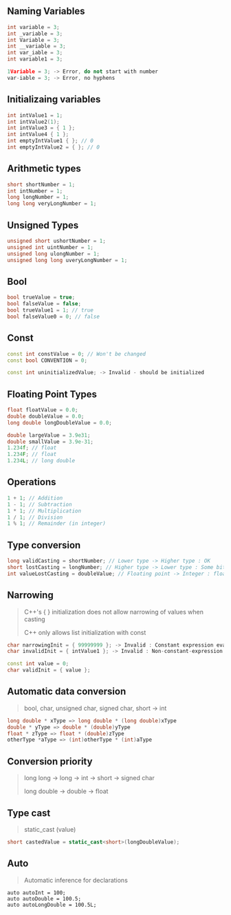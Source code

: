 ## Naming Variables
```cpp
int variable = 3;
int _variable = 3;
int Variable = 3;
int __variable = 3;
int var_iable = 3;
int variable1 = 3;

1Variable = 3; -> Error, do not start with number
var-iable = 3; -> Error, no hyphens
```

## Initializaing variables
```cpp
int intValue1 = 1;
int intValue2(1);
int intValue3 = { 1 };
int intValue4 { 1 };
int emptyIntValue1 { }; // 0
int emptyIntValue2 = { }; // 0
```

## Arithmetic types
```cpp
short shortNumber = 1;
int intNumber = 1;
long longNumber = 1;
long long veryLongNumber = 1;
```

## Unsigned Types
```cpp
unsigned short ushortNumber = 1;
unsigned int uintNumber = 1;
unsigned long ulongNumber = 1;
unsigned long long uveryLongNumber = 1;
```

## Bool
```cpp
bool trueValue = true;
bool falseValue = false;
bool trueValue1 = 1; // true
bool falseValue0 = 0; // false
```

## Const
```cpp
const int constValue = 0; // Won't be changed
const bool CONVENTION = 0;

const int uninitializedValue; -> Invalid - should be initialized
```

## Floating Point Types
```cpp
float floatValue = 0.0;
double doubleValue = 0.0;
long double longDoubleValue = 0.0;

double largeValue = 3.9e31;
double smallValue = 3.9e-31;
1.234f; // float
1.234F; // float
1.234L; // long double
```

## Operations
```cpp
1 + 1; // Addition
1 - 1; // Subtraction
1 * 1; // Multiplication
1 / 1; // Division
1 % 1; // Remainder (in integer)
```

## Type conversion
```cpp
long validCasting = shortNumber; // Lower type -> Higher type : OK
short lostCasting = longNumber; // Higher type -> Lower type : Some bits may be lost
int valueLostCasting = doubleValue; // Floating point -> Integer : floating point is lost
```

## Narrowing
> C++'s { } initialization does not allow narrowing of values when casting
>
> C++ only allows list initialization with const

```cpp
char narrowingInit = { 99999999 }; -> Invalid : Constant expression evaluates to 99999999 which cannot be narrowed to type 'char'
char invalidInit = { intValue1 }; -> Invalid : Non-constant-expression cannot be narrowed from type 'int' to 'char' in initializer list

const int value = 0;
char validInit = { value };
```

## Automatic data conversion
> bool, char, unsigned char, signed char, short -> int

```cpp
long double * xType => long double * (long double)xType
double * yType => double * (double)yType
float * zType => float * (double)zType
otherType *aType => (int)otherType * (int)aType
```

## Conversion priority
> long long -> long -> int -> short -> signed char
>
> long double -> double -> float

## Type cast
> static_cast<typeName> (value)

```cpp
short castedValue = static_cast<short>(longDoubleValue);
```
## Auto
> Automatic inference for declarations

```
auto autoInt = 100;
auto autoDouble = 100.5;
auto autoLongDouble = 100.5L;
```
